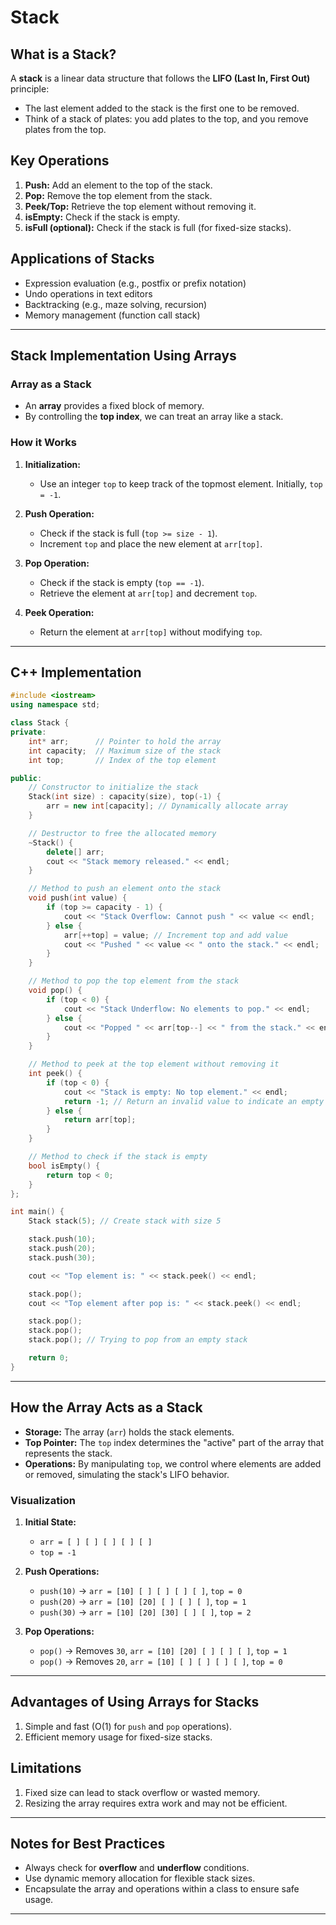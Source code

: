 # Stack

## What is a Stack?

A **stack** is a linear data structure that follows the **LIFO (Last In, First Out)** principle:
- The last element added to the stack is the first one to be removed.
- Think of a stack of plates: you add plates to the top, and you remove plates from the top.

## Key Operations

1. **Push:** Add an element to the top of the stack.
2. **Pop:** Remove the top element from the stack.
3. **Peek/Top:** Retrieve the top element without removing it.
4. **isEmpty:** Check if the stack is empty.
5. **isFull (optional):** Check if the stack is full (for fixed-size stacks).

## Applications of Stacks

- Expression evaluation (e.g., postfix or prefix notation)
- Undo operations in text editors
- Backtracking (e.g., maze solving, recursion)
- Memory management (function call stack)

---

## Stack Implementation Using Arrays

### Array as a Stack
- An **array** provides a fixed block of memory.
- By controlling the **top index**, we can treat an array like a stack.

### How it Works

1. **Initialization:**
   - Use an integer `top` to keep track of the topmost element. Initially, `top = -1`.

2. **Push Operation:**
   - Check if the stack is full (`top >= size - 1`).
   - Increment `top` and place the new element at `arr[top]`.

3. **Pop Operation:**
   - Check if the stack is empty (`top == -1`).
   - Retrieve the element at `arr[top]` and decrement `top`.

4. **Peek Operation:**
   - Return the element at `arr[top]` without modifying `top`.

---

## C++ Implementation

```cpp
#include <iostream>
using namespace std;

class Stack {
private:
    int* arr;      // Pointer to hold the array
    int capacity;  // Maximum size of the stack
    int top;       // Index of the top element

public:
    // Constructor to initialize the stack
    Stack(int size) : capacity(size), top(-1) {
        arr = new int[capacity]; // Dynamically allocate array
    }

    // Destructor to free the allocated memory
    ~Stack() {
        delete[] arr;
        cout << "Stack memory released." << endl;
    }

    // Method to push an element onto the stack
    void push(int value) {
        if (top >= capacity - 1) {
            cout << "Stack Overflow: Cannot push " << value << endl;
        } else {
            arr[++top] = value; // Increment top and add value
            cout << "Pushed " << value << " onto the stack." << endl;
        }
    }

    // Method to pop the top element from the stack
    void pop() {
        if (top < 0) {
            cout << "Stack Underflow: No elements to pop." << endl;
        } else {
            cout << "Popped " << arr[top--] << " from the stack." << endl;
        }
    }

    // Method to peek at the top element without removing it
    int peek() {
        if (top < 0) {
            cout << "Stack is empty: No top element." << endl;
            return -1; // Return an invalid value to indicate an empty stack
        } else {
            return arr[top];
        }
    }

    // Method to check if the stack is empty
    bool isEmpty() {
        return top < 0;
    }
};

int main() {
    Stack stack(5); // Create stack with size 5

    stack.push(10);
    stack.push(20);
    stack.push(30);

    cout << "Top element is: " << stack.peek() << endl;

    stack.pop();
    cout << "Top element after pop is: " << stack.peek() << endl;

    stack.pop();
    stack.pop();
    stack.pop(); // Trying to pop from an empty stack

    return 0;
}
```

---

## How the Array Acts as a Stack

- **Storage:** The array (`arr`) holds the stack elements.
- **Top Pointer:** The `top` index determines the "active" part of the array that represents the stack.
- **Operations:** By manipulating `top`, we control where elements are added or removed, simulating the stack's LIFO behavior.

### Visualization

1. **Initial State:**
   - `arr = [ ] [ ] [ ] [ ] [ ]`
   - `top = -1`

2. **Push Operations:**
   - `push(10)` → `arr = [10] [ ] [ ] [ ] [ ]`, `top = 0`
   - `push(20)` → `arr = [10] [20] [ ] [ ] [ ]`, `top = 1`
   - `push(30)` → `arr = [10] [20] [30] [ ] [ ]`, `top = 2`

3. **Pop Operations:**
   - `pop()` → Removes `30`, `arr = [10] [20] [ ] [ ] [ ]`, `top = 1`
   - `pop()` → Removes `20`, `arr = [10] [ ] [ ] [ ] [ ]`, `top = 0`

---

## Advantages of Using Arrays for Stacks

1. Simple and fast (O(1) for `push` and `pop` operations).
2. Efficient memory usage for fixed-size stacks.

## Limitations

1. Fixed size can lead to stack overflow or wasted memory.
2. Resizing the array requires extra work and may not be efficient.

---

## Notes for Best Practices

- Always check for **overflow** and **underflow** conditions.
- Use dynamic memory allocation for flexible stack sizes.
- Encapsulate the array and operations within a class to ensure safe usage.

---

